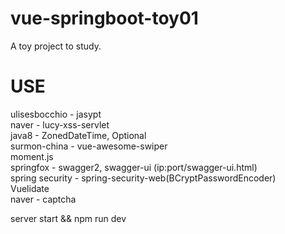 # vue-springboot-toy01
A toy project to study.

# USE
ulisesbocchio - jasypt <br>
naver - lucy-xss-servlet <br>
java8 - ZonedDateTime, Optional <br>
surmon-china - vue-awesome-swiper <br>
moment.js <br>
springfox - swagger2, swagger-ui (ip:port/swagger-ui.html) <br>
spring security - spring-security-web(BCryptPasswordEncoder) <br>
Vuelidate <br>
naver - captcha

server start && npm run dev
